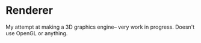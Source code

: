 # Renderer
My attempt at making a 3D graphics engine– very work in progress.  Doesn't use OpenGL or anything.
